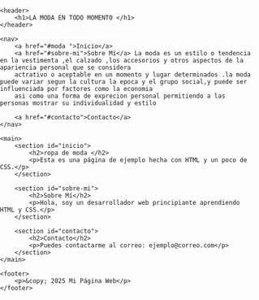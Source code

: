 
<!DOCTYPE html>
<html lang="es">
<head>
    <meta charset="UTF-8">
    <title>Mi Página Web</title>
    <style>
        body {
            font-family: Arial, sans-serif;
            margin: 0;
            padding: 0;
        }
        header {
            background-color: #333;
            color: white;
            padding: 20px;
            text-align: center;
        }
        nav {
            background-color: #444;
            padding: 10px;
            text-align: center;
        }
        nav a {
            color: white;
            text-decoration: none;
            margin: 0 15px;
        }
        main {
            padding: 20px;
        }
        footer {
            background-color: #333;
            color: white;
            padding: 10px;
            text-align: center;
        }
    </style>
</head>
<body>

    <header>
        <h1>LA MODA EN TODO MOMENTO </h1>
    </header>

    <nav>
        <a href="#moda ">Inicio</a>
        <a href="#sobre-mi">Sobre Mí</a> La moda es un estilo o tendencia en la vestimenta ,el calzado ,los accesorios y otros aspectos de la apariencia personal que se considera 
        actrativo o aceptable en un momento y lugar determinados .la moda puede variar segun la cultura la epoca y el grupo social,y puede ser influenciada por factores como la economia 
        asi como una forma de exprecion personal permitiendo a las personas mostrar su individualidad y estilo 
        
        <a href="#contacto">Contacto</a>
    </nav>

    <main>
        <section id="inicio">
            <h2>ropa de moda </h2>
            <p>Esta es una página de ejemplo hecha con HTML y un poco de CSS.</p>
        </section>

        <section id="sobre-mi">
            <h2>Sobre Mí</h2>
            <p>Hola, soy un desarrollador web principiante aprendiendo HTML y CSS.</p>
        </section>

        <section id="contacto">
            <h2>Contacto</h2>
            <p>Puedes contactarme al correo: ejemplo@correo.com</p>
        </section>
    </main>

    <footer>
        <p>&copy; 2025 Mi Página Web</p>
    </footer>

</body>
</html>
